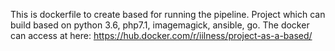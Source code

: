This is dockerfile to create based for running the pipeline. Project which can build based on python 3.6, php7.1, imagemagick, ansible, go. The docker can access at here: https://hub.docker.com/r/iilness/project-as-a-based/
